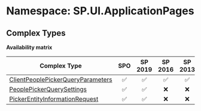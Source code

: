 # Namespace: SP.UI.ApplicationPages

## Complex Types

**Availability matrix**

Complex Type | SPO | SP 2019 | SP 2016 | SP 2013
----------|:---:|:-------:|:-------:|:-------:
[ClientPeoplePickerQueryParameters](./ComplexTypes/ClientPeoplePickerQueryParameters.md) | ✅ | ✅ | ✅ | ✅
[PeoplePickerQuerySettings](./ComplexTypes/PeoplePickerQuerySettings.md) | ✅ | ✅ | ❌ | ❌
[PickerEntityInformationRequest](./ComplexTypes/PickerEntityInformationRequest.md) | ✅ | ✅ | ❌ | ❌
